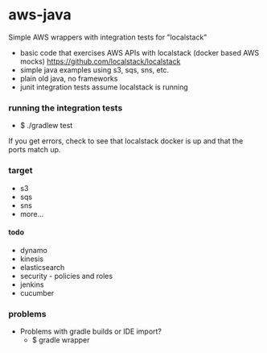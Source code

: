 # aws-java
Simple AWS wrappers with integration tests for "localstack"
* basic code that exercises AWS APIs with localstack (docker based AWS mocks) https://github.com/localstack/localstack
* simple java examples using s3, sqs, sns, etc.
* plain old java, no frameworks
* junit integration tests assume localstack is running


### running the integration tests
* $ ./gradlew test

If you get errors, check to see that localstack docker is up and that the ports match up.

### target
* s3
* sqs
* sns
* more...

#### todo
* dynamo
* kinesis 
* elasticsearch
* security - policies and roles
* jenkins
* cucumber

### problems

* Problems with gradle builds or IDE import?
    * $ gradle wrapper
    
    
    
    
    